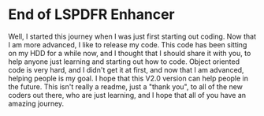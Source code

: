 # End of LSPDFR Enhancer

Well, I started this journey when I was just first starting out coding. 
Now that I am more advanced, I like to release my code. 
This code has been sitting on my HDD for a while now, and I thought that I should share it with you, to help anyone just learning and starting out how to code.
Object oriented code is very hard, and I didn't get it at first, and now that I am advanced, helping people is my goal. I hope that this V2.0 version can help people in the future.
This isn't really a readme, just a "thank you", to all of the new coders out there, who are just learning, and I hope that all of you have an amazing journey.
